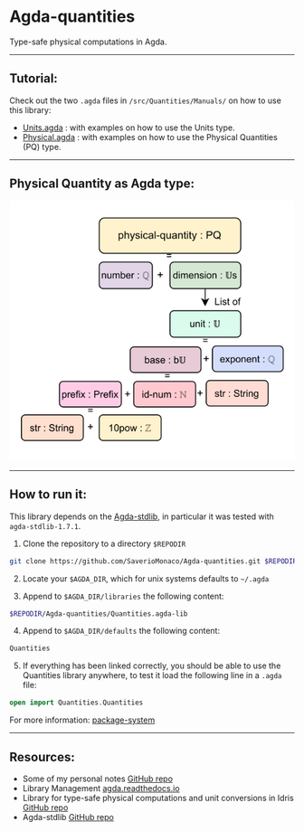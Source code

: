 # Agda-quantities
Type-safe physical computations in Agda.

---
## Tutorial:
Check out the two `.agda` files in `/src/Quantities/Manuals/` on how to use this library:
- [Units.agda](/src/Quantities/Manuals/Units.agda) : with examples on how to use the Units type.
- [Physical.agda](/src/Quantities/Manuals/Physical.agda) : with examples on how to use the Physical Quantities (PQ) type.

---
## Physical Quantity as Agda type:
![scheme](https://raw.githubusercontent.com/SaverioMonaco/Agda-quantities/main/imgs/pq-scheme.svg)

---

## How to run it:
This library depends on the [Agda-stdlib](https://github.com/agda/agda-stdlib), in particular it was tested with `agda-stdlib-1.7.1`.

1. Clone the repository to a directory `$REPODIR`
```bash
git clone https://github.com/SaverioMonaco/Agda-quantities.git $REPODIR
```

2. Locate your `$AGDA_DIR`, which for unix systems defaults to `~/.agda`

3. Append to `$AGDA_DIR/libraries` the following content:
```bash
$REPODIR/Agda-quantities/Quantities.agda-lib
```
4. Append to `$AGDA_DIR/defaults` the following content:
```bash
Quantities
```
5. If everything has been linked correctly, you should be able to use the Quantities library anywhere, to test it load the following line in a `.agda` file:
```agda
open import Quantities.Quantities
```


For more information: [package-system](https://agda.readthedocs.io/en/v2.6.0.1/tools/package-system.html)

---
## Resources:
* Some of my personal notes [GitHub repo](https://github.com/SaverioMonaco/TypeTheory)
* Library Management [agda.readthedocs.io](https://agda.readthedocs.io/en/v2.6.0.1/tools/package-system.html)
* Library for type-safe physical computations and unit conversions in Idris [GitHub repo](https://github.com/timjb/quantities)
* Agda-stdlib [GitHub repo](https://github.com/agda/agda-stdlib)